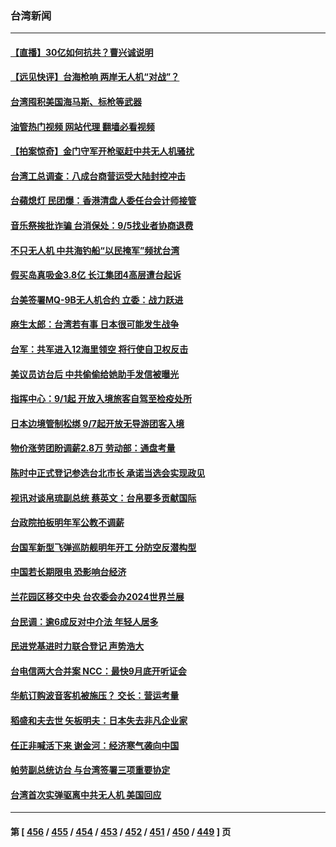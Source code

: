 ### 台湾新闻
---
#### [【直播】30亿如何抗共？曹兴诚说明](../../pages/ncid1349361/n13815036.md?09011245) 
#### [【远见快评】台海枪响 两岸无人机“对战”？](../../pages/ncid1349361/n13814936.md?09011245) 
#### [台湾囤积美国海马斯、标枪等武器](../../pages/ncid1349361/n13814844.md?09011245) 
#### [油管热门视频 网站代理 翻墙必看视频](http://209.222.30.114:81/youtube.html?09011245)
#### [【拍案惊奇】金门守军开枪驱赶中共无人机骚扰](../../pages/ncid1349361/n13814656.md?09011245) 
#### [台湾工总调查：八成台商营运受大陆封控冲击](../../pages/ncid1349361/n13814598.md?09011245) 
#### [台蘋熄灯 民团爆：香港清盘人委任台会计师接管](../../pages/ncid1349361/n13814764.md?09011245) 
#### [音乐祭挨批诈骗 台消保处：9/5找业者协商退费](../../pages/ncid1349361/n13814727.md?09011245) 
#### [不只无人机 中共海钓船“以民掩军”频扰台湾](../../pages/ncid1349361/n13814564.md?09011245) 
#### [假买岛真吸金3.8亿 长江集团4高层遭台起诉](../../pages/ncid1349361/n13814523.md?09011245) 
#### [台美签署MQ-9B无人机合约 立委：战力跃进](../../pages/ncid1349361/n13814568.md?09011245) 
#### [麻生太郎：台湾若有事 日本很可能发生战争](../../pages/ncid1349361/n13814631.md?09011245) 
#### [台军：共军进入12海里领空  将行使自卫权反击](../../pages/ncid1349361/n13814712.md?09011245) 
#### [美议员访台后 中共偷偷给她助手发信被曝光](../../pages/ncid1349361/n13814672.md?09011245) 
#### [指挥中心：9/1起 开放入境旅客自驾至检疫处所](../../pages/ncid1349361/n13814722.md?09011245) 
#### [日本边境管制松绑 9/7起开放无导游团客入境](../../pages/ncid1349361/n13814732.md?09011245) 
#### [物价涨劳团盼调薪2.8万 劳动部：通盘考量](../../pages/ncid1349361/n13814683.md?09011245) 
#### [陈时中正式登记参选台北市长 承诺当选会实现政见](../../pages/ncid1349361/n13814658.md?09011245) 
#### [视讯对谈帛琉副总统 蔡英文：台帛要多贡献国际](../../pages/ncid1349361/n13814603.md?09011245) 
#### [台政院拍板明年军公教不调薪](../../pages/ncid1349361/n13814584.md?09011245) 
#### [台国军新型飞弹巡防舰明年开工 分防空反潜构型](../../pages/ncid1349361/n13814580.md?09011245) 
#### [中国若长期限电 恐影响台经济](../../pages/ncid1349361/n13814556.md?09011245) 
#### [兰花园区移交中央 台农委会办2024世界兰展](../../pages/ncid1349361/n13814549.md?09011245) 
#### [台民调：逾6成反对中介法 年轻人居多](../../pages/ncid1349361/n13814537.md?09011245) 
#### [民进党基进时力联合登记 声势浩大](../../pages/ncid1349361/n13814519.md?09011245) 
#### [台电信两大合并案 NCC：最快9月底开听证会](../../pages/ncid1349361/n13814503.md?09011245) 
#### [华航订购波音客机被施压？ 交长：营运考量](../../pages/ncid1349361/n13814498.md?09011245) 
#### [稻盛和夫去世 矢板明夫：日本失去非凡企业家](../../pages/ncid1349361/n13814492.md?09011245) 
#### [任正非喊活下来 谢金河：经济寒气袭向中国](../../pages/ncid1349361/n13814196.md?09011245) 
#### [帕劳副总统访台 与台湾签署三项重要协定](../../pages/ncid1349361/n13814396.md?09011245) 
#### [台湾首次实弹驱离中共无人机 美国回应](../../pages/ncid1349361/n13814105.md?09011245) 

---
#### 第 [ [456](./456.md?09011245) / [455](./455.md?09011245) / [454](./454.md?09011245) / [453](./453.md?09011245) / [452](./452.md?09011245) / [451](./451.md?09011245) / [450](./450.md?09011245) / [449](./449.md?09011245) ] 页
